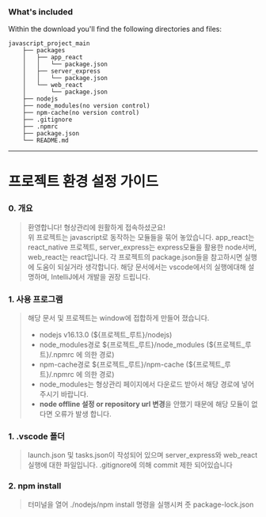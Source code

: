### What's included

Within the download you'll find the following directories and files:

```
javascript_project_main
    ├── packages
    │   ├── app_react
    │   │   └── package.json
    │   ├── server_express
    │   │   └── package.json
    │   └── web_react
    │       └── package.json
    ├── nodejs
    ├── node_modules(no version control)
    ├── npm-cache(no version control)
    ├── .gitignore
    ├── .npmrc
    ├── package.json
    └── README.md
```
* * *
# 프로젝트 환경 설정 가이드
### 0. 개요
> 환영합니다! 형상관리에 원활하게 접속하셨군요!   
> 위 프로젝트는 javascript로 동작하는 모듈들을 묶어 놓았습니다. app_react는 react_native 프로젝트, server_express는 express모듈을 활용한 node서버, web_react는 react입니다. 각 프로젝트의 package.json들을 참고하시면 실행에 도움이 되실거라 생각합니다. 해당 문서에서는 vscode에서의 실행에대해 설명하며, IntelliJ에서 개발을 권장 드립니다.

### 1. 사용 프로그램
> 해당 문서 및 프로젝트는 window에 접합하게 만들어 졌습니다.
> - nodejs v16.13.0 (${프로젝트_루트}/nodejs)
> - node_modules경로 \${프로젝트_루트}/node_modules (${프로젝트_루트}/.npmrc 에 의한 경로)
> - npm-cache경로 \${프로젝트_루트}/npm-cache (${프로젝트_루트}/.npmrc 에 의한 경로)
> - node_modules는 형상관리 페이지에서 다운로드 받아서 해당 경로에 넣어 주시기 바랍니다.
> - **node offline 설정 or repository url 변경**을 안했기 때문에 해당 모듈이 없다면 오류가 발생 합니다.
### 1. .vscode 폴더
> launch.json 및 tasks.json이 작성되어 있으며 server_express와 web_react 실행에 대한 파일입니다. .gitignore에 의해 commit 제한 되어있습니다

### 2. npm install
> 터미널을 열어 ./nodejs/npm install 명령을 실행시켜 줏 package-lock.json
